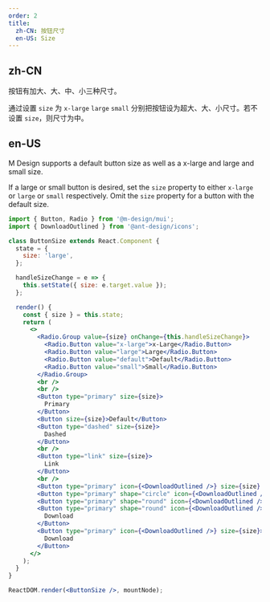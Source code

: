 ```yaml
---
order: 2
title:
  zh-CN: 按钮尺寸
  en-US: Size
---
```


## zh-CN

按钮有加大、大、中、小三种尺寸。

通过设置 `size` 为 `x-large` `large` `small` 分别把按钮设为超大、大、小尺寸。若不设置 `size`，则尺寸为中。

## en-US

M Design supports a default button size as well as a x-large and large and small size.

If a large or small button is desired, set the `size` property to either `x-large`  or `large` or `small` respectively. Omit the `size` property for a button with the default size.

```jsx
import { Button, Radio } from '@m-design/mui';
import { DownloadOutlined } from '@ant-design/icons';

class ButtonSize extends React.Component {
  state = {
    size: 'large',
  };

  handleSizeChange = e => {
    this.setState({ size: e.target.value });
  };

  render() {
    const { size } = this.state;
    return (
      <>
        <Radio.Group value={size} onChange={this.handleSizeChange}>
          <Radio.Button value="x-large">x-Large</Radio.Button>
          <Radio.Button value="large">Large</Radio.Button>
          <Radio.Button value="default">Default</Radio.Button>
          <Radio.Button value="small">Small</Radio.Button>
        </Radio.Group>
        <br />
        <br />
        <Button type="primary" size={size}>
          Primary
        </Button>
        <Button size={size}>Default</Button>
        <Button type="dashed" size={size}>
          Dashed
        </Button>
        <br />
        <Button type="link" size={size}>
          Link
        </Button>
        <br />
        <Button type="primary" icon={<DownloadOutlined />} size={size} />
        <Button type="primary" shape="circle" icon={<DownloadOutlined />} size={size} />
        <Button type="primary" shape="round" icon={<DownloadOutlined />} size={size} />
        <Button type="primary" shape="round" icon={<DownloadOutlined />} size={size}>
          Download
        </Button>
        <Button type="primary" icon={<DownloadOutlined />} size={size}>
          Download
        </Button>
      </>
    );
  }
}

ReactDOM.render(<ButtonSize />, mountNode);
```

